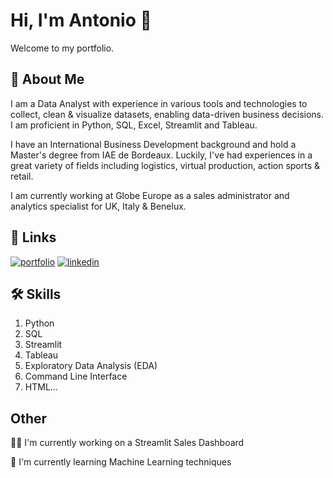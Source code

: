 
# Hi, I'm Antonio 👋

Welcome to my portfolio.
## 🚀 About Me
I am a Data Analyst with experience in various tools and technologies to collect, clean & visualize datasets, enabling data-driven business decisions. I am proficient in Python, SQL, Excel, Streamlit and Tableau. 


I have an International Business Development background and hold a Master's degree from IAE de Bordeaux. Luckily, I've had experiences in a great variety of fields including logistics, virtual production, action sports & retail. 

I am currently working at Globe Europe as a sales administrator and analytics specialist for  UK, Italy & Benelux. 




 

## 🔗 Links
[![portfolio](https://img.shields.io/badge/my_portfolio-000?style=for-the-badge&logo=ko-fi&logoColor=white)](https://katherineoelsner.com/)
[![linkedin](https://img.shields.io/badge/linkedin-0A66C2?style=for-the-badge&logo=linkedin&logoColor=white)](https://www.linkedin.com/in/antonio-lacayo)



## 🛠 Skills
1. Python
2. SQL
3. Streamlit
4. Tableau
5. Exploratory Data Analysis (EDA)
6. Command Line Interface
7. HTML...
    
## Other 
👩‍💻 I'm currently working on a Streamlit Sales Dashboard

🧠 I'm currently learning Machine Learning techniques



